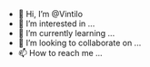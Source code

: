 - 👋 Hi, I’m @Vintilo
- 👀 I’m interested in ...
- 🌱 I’m currently learning ...
- 💞️ I’m looking to collaborate on ...
- 📫 How to reach me ...

<!---
Vintilo/Vintilo is a ✨ special ✨ repository because its `README.md` (this file) appears on your GitHub profile.
You can click the Preview link to take a look at your changes.
--->
